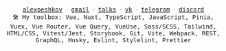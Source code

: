 <p align="center">
  <samp>
    <a href="https://alexpeshkov.nuxt.dev/">alexpeshkov</a> ᐧ
    <a href="mailto:alexpeshkov.work@gmail.com">gmail</a> ᐧ
    <a href="https://github.com/mnenie/speech-conference-2024">talks</a> ᐧ 
    <a href="https://vk.com/mnenie_mozhno">vk</a> ᐧ
    <a href="https://t.me/youngjuicycashrussia">telegram</a> ᐧ
    <a href="https://discordapp.com/users/886264669478727730">discord</a>
    <br/>
    🛠 My toolbox: Vue, Nuxt, TypeScript, JavaScript, Pinia, Vuex, Vue Router, Vue Query, VueUse, Sass/SCSS, Tailwind, HTML/CSS, Vitest/Jest, Storybook, Git, Vite, Webpack, REST, GraphQL, Husky, Eslint, Stylelint, Prettier
  </samp>
</p>

